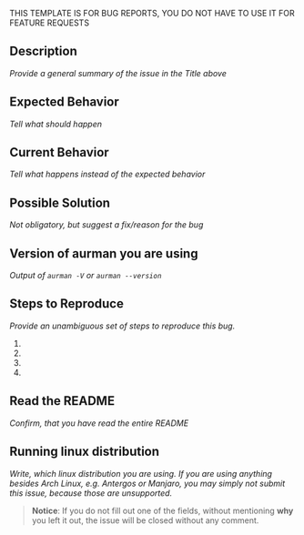 THIS TEMPLATE IS FOR BUG REPORTS,
YOU DO NOT HAVE TO USE IT FOR FEATURE REQUESTS

## Description
_Provide a general summary of the issue in the Title above_

## Expected Behavior
_Tell what should happen_

## Current Behavior
_Tell what happens instead of the expected behavior_

## Possible Solution
_Not obligatory, but suggest a fix/reason for the bug_

## Version of aurman you are using
_Output of `aurman -V` or `aurman --version`_

## Steps to Reproduce
_Provide an unambiguous set of steps to reproduce this bug._

1.
2.
3.
4.

## Read the README
_Confirm, that you have read the entire README_

## Running linux distribution
_Write, which linux distribution you are using. If you are using anything besides Arch Linux, e.g. Antergos or Manjaro, you may simply not submit this issue, because those are unsupported._

> **Notice**: If you do not fill out one of the fields, without mentioning **why** you left it out, the issue will be closed without any comment.
